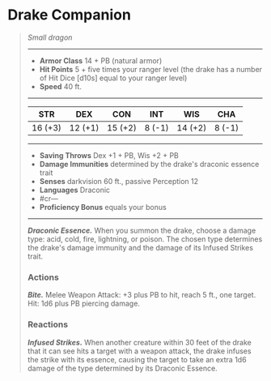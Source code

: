 # Drake Companion
>*Small dragon*
>___
>- **Armor Class** 14 + PB (natural armor)
>- **Hit Points** 5 + five times your ranger level (the drake has a number of Hit Dice [d10s] equal to your ranger level)
>- **Speed** 40 ft.
>___
>|STR|DEX|CON|INT|WIS|CHA|
>|:---:|:---:|:---:|:---:|:---:|:---:|
>|16 (+3)|12 (+1)|15 (+2)|8 (-1)|14 (+2)|8 (-1)|
>___
>- **Saving Throws** Dex +1 + PB, Wis +2 + PB
>- **Damage Immunities** determined by the drake's draconic essence trait
>- **Senses** darkvision 60 ft., passive Perception 12
>- **Languages** Draconic
>- #cr—
>- **Proficiency Bonus** equals your bonus
>___
>***Draconic Essence.*** When you summon the drake, choose a damage type: acid, cold, fire, lightning, or poison. The chosen type determines the drake's damage immunity and the damage of its Infused Strikes trait.  
>
>### Actions
>***Bite.*** Melee Weapon Attack: +3 plus PB to hit, reach 5 ft., one target. Hit: 1d6 plus PB piercing damage.  
>
>### Reactions
>***Infused Strikes.*** When another creature within 30 feet of the drake that it can see hits a target with a weapon attack, the drake infuses the strike with its essence, causing the target to take an extra 1d6 damage of the type determined by its Draconic Essence.